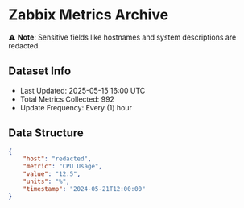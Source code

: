 # Zabbix Metrics Archive

⚠️ **Note**: Sensitive fields like hostnames and system descriptions are redacted.

## Dataset Info
- Last Updated: 2025-05-15 16:00 UTC
- Total Metrics Collected: 992
- Update Frequency: Every (1) hour

## Data Structure
```json
{
    "host": "redacted",
    "metric": "CPU Usage",
    "value": "12.5",
    "units": "%",
    "timestamp": "2024-05-21T12:00:00"
}
```

